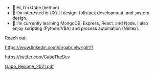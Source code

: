 - 👋 Hi, I’m Gabe (he/him)
- 👀 I’m interested in UX/UI design, fullstack development, and system design. 
- 🌱 I’m currently learning MongoDB, Express, React, and Node. I also enjoy scripting (Python/VBA) and process automation (Nintex).

Reach out: 

https://www.linkedin.com/in/gabrielwright1/

https://twitter.com/GabeTheDev

[Gabe_Resume_2021.pdf](https://github.com/gabrielwright1/gabrielwright1/files/6795477/Gabe_Resume_2021.pdf)

<!---
gabrielwright1/gabrielwright1 is a ✨ special ✨ repository because its `README.md` (this file) appears on your GitHub profile.
You can click the Preview link to take a look at your changes.
--->
